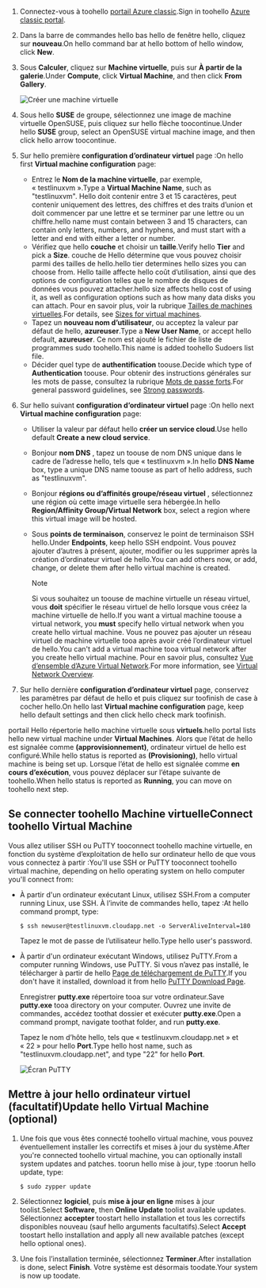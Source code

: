 1. <span data-ttu-id="e9906-101">Connectez-vous à toohello [portail Azure classic](http://manage.windowsazure.com).</span><span class="sxs-lookup"><span data-stu-id="e9906-101">Sign in toohello [Azure classic portal](http://manage.windowsazure.com).</span></span>  
2. <span data-ttu-id="e9906-102">Dans la barre de commandes hello bas hello de fenêtre hello, cliquez sur **nouveau**.</span><span class="sxs-lookup"><span data-stu-id="e9906-102">On hello command bar at hello bottom of hello window, click **New**.</span></span>
3. <span data-ttu-id="e9906-103">Sous **Calculer**, cliquez sur **Machine virtuelle**, puis sur **À partir de la galerie**.</span><span class="sxs-lookup"><span data-stu-id="e9906-103">Under **Compute**, click **Virtual Machine**, and then click **From Gallery**.</span></span>
   
    ![Créer une machine virtuelle][Image1]
4. <span data-ttu-id="e9906-105">Sous hello **SUSE** de groupe, sélectionnez une image de machine virtuelle OpenSUSE, puis cliquez sur hello flèche toocontinue.</span><span class="sxs-lookup"><span data-stu-id="e9906-105">Under hello **SUSE** group, select an OpenSUSE virtual machine image, and then click hello arrow toocontinue.</span></span>
5. <span data-ttu-id="e9906-106">Sur hello première **configuration d’ordinateur virtuel** page :</span><span class="sxs-lookup"><span data-stu-id="e9906-106">On hello first **Virtual machine configuration** page:</span></span>
   
   * <span data-ttu-id="e9906-107">Entrez le **Nom de la machine virtuelle**, par exemple, « testlinuxvm ».</span><span class="sxs-lookup"><span data-stu-id="e9906-107">Type a **Virtual Machine Name**, such as "testlinuxvm".</span></span> <span data-ttu-id="e9906-108">Hello doit contenir entre 3 et 15 caractères, peut contenir uniquement des lettres, des chiffres et des traits d’union et doit commencer par une lettre et se terminer par une lettre ou un chiffre.</span><span class="sxs-lookup"><span data-stu-id="e9906-108">hello name must contain between 3 and 15 characters, can contain only letters, numbers, and hyphens, and must start with a letter and end with either a letter or number.</span></span>
   * <span data-ttu-id="e9906-109">Vérifiez que hello **couche** et choisir un **taille**.</span><span class="sxs-lookup"><span data-stu-id="e9906-109">Verify hello **Tier** and pick a **Size**.</span></span> <span data-ttu-id="e9906-110">couche de Hello détermine que vous pouvez choisir parmi des tailles de hello.</span><span class="sxs-lookup"><span data-stu-id="e9906-110">hello tier determines hello sizes you can choose from.</span></span> <span data-ttu-id="e9906-111">Hello taille affecte hello coût d’utilisation, ainsi que des options de configuration telles que le nombre de disques de données vous pouvez attacher.</span><span class="sxs-lookup"><span data-stu-id="e9906-111">hello size affects hello cost of using it, as well as configuration options such as how many data disks you can attach.</span></span> <span data-ttu-id="e9906-112">Pour en savoir plus, voir la rubrique [Tailles de machines virtuelles](../articles/virtual-machines/linux/sizes.md?toc=%2fazure%2fvirtual-machines%2flinux%2ftoc.json).</span><span class="sxs-lookup"><span data-stu-id="e9906-112">For details, see [Sizes for virtual machines](../articles/virtual-machines/linux/sizes.md?toc=%2fazure%2fvirtual-machines%2flinux%2ftoc.json).</span></span>
   * <span data-ttu-id="e9906-113">Tapez un **nouveau nom d’utilisateur**, ou acceptez la valeur par défaut de hello, **azureuser**.</span><span class="sxs-lookup"><span data-stu-id="e9906-113">Type a **New User Name**, or accept hello default, **azureuser**.</span></span> <span data-ttu-id="e9906-114">Ce nom est ajouté le fichier de liste de programmes sudo toohello.</span><span class="sxs-lookup"><span data-stu-id="e9906-114">This name is added toohello Sudoers list file.</span></span>
   * <span data-ttu-id="e9906-115">Décider quel type de **authentification** toouse.</span><span class="sxs-lookup"><span data-stu-id="e9906-115">Decide which type of **Authentication** toouse.</span></span> <span data-ttu-id="e9906-116">Pour obtenir des instructions générales sur les mots de passe, consultez la rubrique [Mots de passe forts](http://msdn.microsoft.com/library/ms161962.aspx).</span><span class="sxs-lookup"><span data-stu-id="e9906-116">For general password guidelines, see [Strong passwords](http://msdn.microsoft.com/library/ms161962.aspx).</span></span>
6. <span data-ttu-id="e9906-117">Sur hello suivant **configuration d’ordinateur virtuel** page :</span><span class="sxs-lookup"><span data-stu-id="e9906-117">On hello next **Virtual machine configuration** page:</span></span>
   
   * <span data-ttu-id="e9906-118">Utiliser la valeur par défaut hello **créer un service cloud**.</span><span class="sxs-lookup"><span data-stu-id="e9906-118">Use hello default **Create a new cloud service**.</span></span>
   * <span data-ttu-id="e9906-119">Bonjour **nom DNS** , tapez un toouse de nom DNS unique dans le cadre de l’adresse hello, tels que « testlinuxvm ».</span><span class="sxs-lookup"><span data-stu-id="e9906-119">In hello **DNS Name** box, type a unique DNS name toouse as part of hello address, such as "testlinuxvm".</span></span>
   * <span data-ttu-id="e9906-120">Bonjour **régions ou d’affinités groupe/réseau virtuel** , sélectionnez une région où cette image virtuelle sera hébergée.</span><span class="sxs-lookup"><span data-stu-id="e9906-120">In hello **Region/Affinity Group/Virtual Network** box, select a region where this virtual image will be hosted.</span></span>
   * <span data-ttu-id="e9906-121">Sous **points de terminaison**, conservez le point de terminaison SSH hello.</span><span class="sxs-lookup"><span data-stu-id="e9906-121">Under **Endpoints**, keep hello SSH endpoint.</span></span> <span data-ttu-id="e9906-122">Vous pouvez ajouter d’autres à présent, ajouter, modifier ou les supprimer après la création d’ordinateur virtuel de hello.</span><span class="sxs-lookup"><span data-stu-id="e9906-122">You can add others now, or add, change, or delete them after hello virtual machine is created.</span></span>
     
     > [!NOTE]
     > <span data-ttu-id="e9906-123">Si vous souhaitez un toouse de machine virtuelle un réseau virtuel, vous **doit** spécifier le réseau virtuel de hello lorsque vous créez la machine virtuelle de hello.</span><span class="sxs-lookup"><span data-stu-id="e9906-123">If you want a virtual machine toouse a virtual network, you **must** specify hello virtual network when you create hello virtual machine.</span></span> <span data-ttu-id="e9906-124">Vous ne pouvez pas ajouter un réseau virtuel de machine virtuelle tooa après avoir créé l’ordinateur virtuel de hello.</span><span class="sxs-lookup"><span data-stu-id="e9906-124">You can't add a virtual machine tooa virtual network after you create hello virtual machine.</span></span> <span data-ttu-id="e9906-125">Pour en savoir plus, consultez [Vue d’ensemble d’Azure Virtual Network](../articles/virtual-network/virtual-networks-overview.md).</span><span class="sxs-lookup"><span data-stu-id="e9906-125">For more information, see [Virtual Network Overview](../articles/virtual-network/virtual-networks-overview.md).</span></span>
     > 
     > 
7. <span data-ttu-id="e9906-126">Sur hello dernière **configuration d’ordinateur virtuel** page, conservez les paramètres par défaut de hello et puis cliquez sur toofinish de case à cocher hello.</span><span class="sxs-lookup"><span data-stu-id="e9906-126">On hello last **Virtual machine configuration** page, keep hello default settings and then click hello check mark toofinish.</span></span>

<span data-ttu-id="e9906-127">portail Hello répertorie hello machine virtuelle sous **virtuels**.</span><span class="sxs-lookup"><span data-stu-id="e9906-127">hello portal lists hello new virtual machine under **Virtual Machines**.</span></span> <span data-ttu-id="e9906-128">Alors que l’état de hello est signalée comme **(approvisionnement)**, ordinateur virtuel de hello est configuré.</span><span class="sxs-lookup"><span data-stu-id="e9906-128">While hello status is reported as **(Provisioning)**, hello virtual machine is being set up.</span></span> <span data-ttu-id="e9906-129">Lorsque l’état de hello est signalée comme **en cours d’exécution**, vous pouvez déplacer sur l’étape suivante de toohello.</span><span class="sxs-lookup"><span data-stu-id="e9906-129">When hello status is reported as **Running**, you can move on toohello next step.</span></span>

## <a name="connect-toohello-virtual-machine"></a><span data-ttu-id="e9906-130">Se connecter toohello Machine virtuelle</span><span class="sxs-lookup"><span data-stu-id="e9906-130">Connect toohello Virtual Machine</span></span>
<span data-ttu-id="e9906-131">Vous allez utiliser SSH ou PuTTY tooconnect toohello machine virtuelle, en fonction du système d’exploitation de hello sur ordinateur hello de que vous vous connectez à partir :</span><span class="sxs-lookup"><span data-stu-id="e9906-131">You'll use SSH or PuTTY tooconnect toohello virtual machine, depending on hello operating system on hello computer you'll connect from:</span></span>

* <span data-ttu-id="e9906-132">À partir d'un ordinateur exécutant Linux, utilisez SSH.</span><span class="sxs-lookup"><span data-stu-id="e9906-132">From a computer running Linux, use SSH.</span></span> <span data-ttu-id="e9906-133">À l’invite de commandes hello, tapez :</span><span class="sxs-lookup"><span data-stu-id="e9906-133">At hello command prompt, type:</span></span>
  
    `$ ssh newuser@testlinuxvm.cloudapp.net -o ServerAliveInterval=180`
  
    <span data-ttu-id="e9906-134">Tapez le mot de passe de l’utilisateur hello.</span><span class="sxs-lookup"><span data-stu-id="e9906-134">Type hello user's password.</span></span>
* <span data-ttu-id="e9906-135">À partir d'un ordinateur exécutant Windows, utilisez PuTTY.</span><span class="sxs-lookup"><span data-stu-id="e9906-135">From a computer running Windows, use PuTTY.</span></span> <span data-ttu-id="e9906-136">Si vous n’avez pas installé, le télécharger à partir de hello [Page de téléchargement de PuTTY][PuTTYDownload].</span><span class="sxs-lookup"><span data-stu-id="e9906-136">If you don't have it installed, download it from hello [PuTTY Download Page][PuTTYDownload].</span></span>
  
    <span data-ttu-id="e9906-137">Enregistrer **putty.exe** répertoire tooa sur votre ordinateur.</span><span class="sxs-lookup"><span data-stu-id="e9906-137">Save **putty.exe** tooa directory on your computer.</span></span> <span data-ttu-id="e9906-138">Ouvrez une invite de commandes, accédez toothat dossier et exécuter **putty.exe**.</span><span class="sxs-lookup"><span data-stu-id="e9906-138">Open a command prompt, navigate toothat folder, and run **putty.exe**.</span></span>
  
    <span data-ttu-id="e9906-139">Tapez le nom d’hôte hello, tels que « testlinuxvm.cloudapp.net » et « 22 » pour hello **Port**.</span><span class="sxs-lookup"><span data-stu-id="e9906-139">Type hello host name, such as "testlinuxvm.cloudapp.net", and type "22" for hello **Port**.</span></span>
  
    ![Écran PuTTY][Image6]  

## <a name="update-hello-virtual-machine-optional"></a><span data-ttu-id="e9906-141">Mettre à jour hello ordinateur virtuel (facultatif)</span><span class="sxs-lookup"><span data-stu-id="e9906-141">Update hello Virtual Machine (optional)</span></span>
1. <span data-ttu-id="e9906-142">Une fois que vous êtes connecté toohello virtual machine, vous pouvez éventuellement installer les correctifs et mises à jour du système.</span><span class="sxs-lookup"><span data-stu-id="e9906-142">After you're connected toohello virtual machine, you can optionally install system updates and patches.</span></span> <span data-ttu-id="e9906-143">toorun hello mise à jour, type :</span><span class="sxs-lookup"><span data-stu-id="e9906-143">toorun hello update, type:</span></span>
   
    `$ sudo zypper update`
2. <span data-ttu-id="e9906-144">Sélectionnez **logiciel**, puis **mise à jour en ligne** mises à jour toolist.</span><span class="sxs-lookup"><span data-stu-id="e9906-144">Select **Software**, then **Online Update** toolist available updates.</span></span> <span data-ttu-id="e9906-145">Sélectionnez **accepter** toostart hello installation et tous les correctifs disponibles nouveau (sauf hello arguments facultatifs).</span><span class="sxs-lookup"><span data-stu-id="e9906-145">Select **Accept** toostart hello installation and apply all new available patches (except hello optional ones).</span></span>
3. <span data-ttu-id="e9906-146">Une fois l’installation terminée, sélectionnez **Terminer**.</span><span class="sxs-lookup"><span data-stu-id="e9906-146">After installation is done, select **Finish**.</span></span>  <span data-ttu-id="e9906-147">Votre système est désormais toodate.</span><span class="sxs-lookup"><span data-stu-id="e9906-147">Your system is now up toodate.</span></span>

[PuTTYDownload]: http://www.puttyssh.org/download.html

[Image1]: ./media/create-and-configure-opensuse-vm-in-portal/CreateVM.png

[Image6]: ./media/create-and-configure-opensuse-vm-in-portal/putty.png
